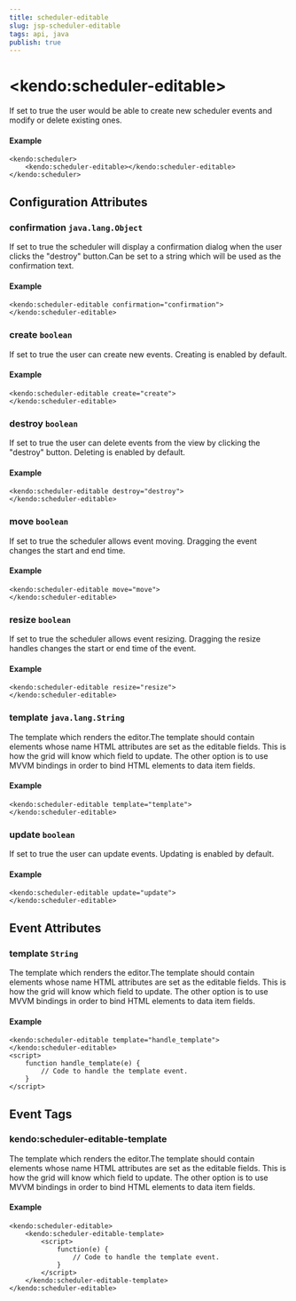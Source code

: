 ```yaml
---
title: scheduler-editable
slug: jsp-scheduler-editable
tags: api, java
publish: true
---
```


# \<kendo:scheduler-editable\>

If set to true the user would be able to create new scheduler events and modify or delete existing ones.

#### Example
    <kendo:scheduler>
        <kendo:scheduler-editable></kendo:scheduler-editable>
    </kendo:scheduler>

## Configuration Attributes

### confirmation `java.lang.Object`

If set to true the scheduler will display a confirmation dialog when the user clicks the "destroy" button.Can be set to a string which will be used as the confirmation text.

#### Example
    <kendo:scheduler-editable confirmation="confirmation">
    </kendo:scheduler-editable>

### create `boolean`

If set to true the user can create new events. Creating is enabled by default.

#### Example
    <kendo:scheduler-editable create="create">
    </kendo:scheduler-editable>

### destroy `boolean`

If set to true the user can delete events from the view by clicking the "destroy" button. Deleting is enabled by default.

#### Example
    <kendo:scheduler-editable destroy="destroy">
    </kendo:scheduler-editable>

### move `boolean`

If set to true the scheduler allows event moving. Dragging the event changes the start and end time.

#### Example
    <kendo:scheduler-editable move="move">
    </kendo:scheduler-editable>

### resize `boolean`

If set to true the scheduler allows event resizing. Dragging the resize handles changes the start or end time of the event.

#### Example
    <kendo:scheduler-editable resize="resize">
    </kendo:scheduler-editable>

### template `java.lang.String`

The template which renders the editor.The template should contain elements whose name HTML attributes are set as the editable fields. This is how the grid will know
which field to update. The other option is to use MVVM bindings in order to bind HTML elements to data item fields.

#### Example
    <kendo:scheduler-editable template="template">
    </kendo:scheduler-editable>

### update `boolean`

If set to true the user can update events. Updating is enabled by default.

#### Example
    <kendo:scheduler-editable update="update">
    </kendo:scheduler-editable>


## Event Attributes

### template `String`

The template which renders the editor.The template should contain elements whose name HTML attributes are set as the editable fields. This is how the grid will know
which field to update. The other option is to use MVVM bindings in order to bind HTML elements to data item fields.


#### Example
    <kendo:scheduler-editable template="handle_template">
    </kendo:scheduler-editable>
    <script>
        function handle_template(e) {
            // Code to handle the template event.
        }
    </script>

## Event Tags

### kendo:scheduler-editable-template

The template which renders the editor.The template should contain elements whose name HTML attributes are set as the editable fields. This is how the grid will know
which field to update. The other option is to use MVVM bindings in order to bind HTML elements to data item fields.


#### Example
    <kendo:scheduler-editable>
        <kendo:scheduler-editable-template>
            <script>
                function(e) {
                    // Code to handle the template event.
                }
            </script>
        </kendo:scheduler-editable-template>
    </kendo:scheduler-editable>

